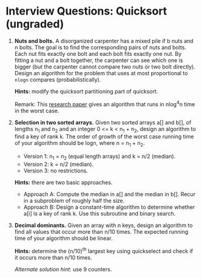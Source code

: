 # Interview Questions: Quicksort (ungraded)

1. **Nuts and bolts.** A disorganized carpenter has a mixed pile if b nuts and n bolts. The goal is to find the corresponding pairs of nuts and bolts. Each nut fits exactly one bolt and each bolt fits exactly one nut. By fitting a nut and a bolt together, the carpenter can see which one is bigger (but the carpenter cannot compare two nuts or two bolt directly). Design an algorithm for the problem that uses at most proportional to `nlogn` compares (probabilistically).

   **Hints:** modify the quicksort partitioning part of quicksort.

   Remark: This [research paper](http://web.cs.ucla.edu/~rafail/PUBLIC/17.pdf) gives an algorithm that runs in nlog<sup>4</sup>n time in the worst case.

2. **Selection in two sorted arrays.** Given two sorted arrays a[] and b[], of lengths n<sub>1</sub> and n<sub>2</sub> and an integer 0 <= k < n<sub>1</sub> + n<sub>2</sub>, design an algorithm to find a key of rank k. The order of growth of the worst case running time of your algorithm should be logn, where n = n<sub>1</sub> + n<sub>2</sub>.

   - Version 1: n<sub>1</sub> = n<sub>2</sub> (equal length arrays) and k = n/2 (median).
   - Version 2: k = n/2 (median).
   - Version 3: no restrictions.

   **Hints:** there are two basic approaches.

   - Approach A: Compute the median in a[] and the median in b[]. Recur in a subproblem of roughly half the size.
   - Approach B: Design a constant-time algorithm to determine whether a[i] is a key of rank k. Use this subroutine and binary search.

3. **Decimal dominants.** Given an array with n keys, design an algorithm to find all values that occur more than n/10 times. The expected running time of your algorithm should be linear.

   **Hints:** determine the (n/10)<sup>th</sup> largest key using quickselect and check if it occurs more than n/10 times.

   _Alternate solution hint_: use 9 counters.
